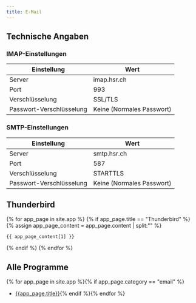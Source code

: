 ```yaml
---
title: E-Mail
---
```

## Technische Angaben

### IMAP-Einstellungen

Einstellung | Wert
----------- | ----
Server | imap.hsr.ch
Port | 993
Verschlüsselung | SSL/TLS
Passwort-Verschlüsselung | Keine (Normales Passwort)

### SMTP-Einstellungen

Einstellung | Wert
----------- | ----
Server | smtp.hsr.ch
Port | 587
Verschlüsselung | STARTTLS
Passwort-Verschlüsselung | Keine (Normales Passwort)

## Thunderbird
{% for app_page in site.app %}
  {% if app_page.title == "Thunderbird" %}
    {% assign app_page_content = app_page.content | split:"<!--main_settings-->" %}

    {{ app_page_content[1] }}
  {% endif %}
{% endfor %}

## Alle Programme

{% for app_page in site.app %}{% if app_page.category == "email" %}
- [{{app_page.title}}]({{app_page.url}}){%
 endif %}{% endfor %}
